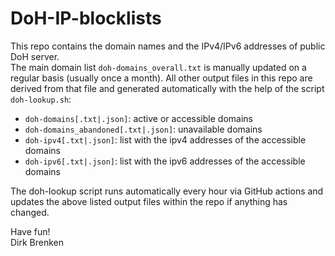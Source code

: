 # DoH-IP-blocklists

This repo contains the domain names and the IPv4/IPv6 addresses of public DoH server.  
The main domain list `doh-domains_overall.txt` is manually updated on a regular basis (usually once a month). All other output files in this repo are derived from that file and generated automatically with the help of the script `doh-lookup.sh`:  
  * `doh-domains[.txt|.json]`: active or accessible domains  
  * `doh-domains_abandoned[.txt|.json]`: unavailable domains  
  * `doh-ipv4[.txt|.json]`: list with the ipv4 addresses of the accessible domains  
  * `doh-ipv6[.txt|.json]`: list with the ipv6 addresses of the accessible domains  

The doh-lookup script runs automatically every hour via GitHub actions and updates the above listed output files within the repo if anything has changed.  

Have fun!  
Dirk Brenken  

